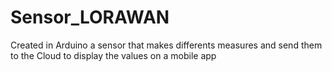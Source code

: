 # Sensor_LORAWAN

Created in Arduino a sensor that makes differents measures and send them to the Cloud to display the values on a mobile app
